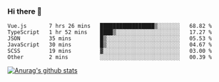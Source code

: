 ### Hi there 👋



<!--
**webB1an/webB1an** is a ✨ _special_ ✨ repository because its `README.md` (this file) appears on your GitHub profile.

Here are some ideas to get you started:

- 🔭 I’m currently working on ...
- 🌱 I’m currently learning ...
- 👯 I’m looking to collaborate on ...
- 🤔 I’m looking for help with ...
- 💬 Ask me about ...
- 📫 How to reach me: ...
- 😄 Pronouns: ...
- ⚡ Fun fact: ...
-->

<!--START_SECTION:waka-->

```text
Vue.js       7 hrs 26 mins   █████████████████▒░░░░░░░   68.82 %
TypeScript   1 hr 52 mins    ████▒░░░░░░░░░░░░░░░░░░░░   17.27 %
JSON         35 mins         █▒░░░░░░░░░░░░░░░░░░░░░░░   05.53 %
JavaScript   30 mins         █▒░░░░░░░░░░░░░░░░░░░░░░░   04.67 %
SCSS         19 mins         ▓░░░░░░░░░░░░░░░░░░░░░░░░   03.00 %
Other        2 mins          ░░░░░░░░░░░░░░░░░░░░░░░░░   00.39 %
```

<!--END_SECTION:waka-->


[![Anurag's github stats](https://github-readme-stats.vercel.app/api?username=webB1an&show_icons=true&theme=radical)](https://github.com/anuraghazra/github-readme-stats)

